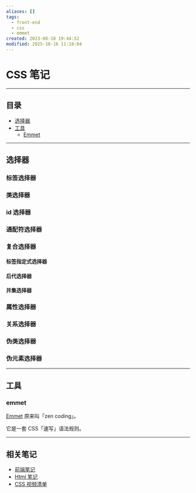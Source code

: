 ```yaml
---
aliases: []
tags:
  - front-end
  - css
  - emmet
created: 2023-08-18 19:44:52
modified: 2025-10-16 11:18:04
---
```


# CSS 笔记

---

## 目录

* [选择器](#选择器)
* [工具](#工具)
	* [Emmet](#emmet)

---

## 选择器

### 标签选择器

### 类选择器

### id 选择器

### 通配符选择器

### 复合选择器

#### 标签指定式选择器

#### 后代选择器

#### 并集选择器

### 属性选择器

### 关系选择器

### 伪类选择器

### 伪元素选择器

---

## 工具

### emmet

[Emmet](https://www.emmet.io/) 原来叫「zen coding」。

它是一套 CSS「速写」语法规则。

---

## 相关笔记

* [前端笔记](Front-end_Note.md)
* [Html 笔记](Html_Note.md)
* [CSS 视频清单](CSS_Videos.md)

